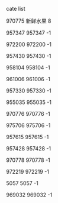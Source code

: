 cate list

970775 新鲜水果 8

957347 957347 -1

972200 972200 -1

957430 957430 -1

958104 958104 -1

961006 961006 -1

957330 957330 -1

955035 955035 -1

970776 970776 -1

975706 975706 -1

957615 957615 -1

957428 957428 -1

970778 970778 -1

972219 972219 -1

5057 5057 -1

969032 969032 -1


